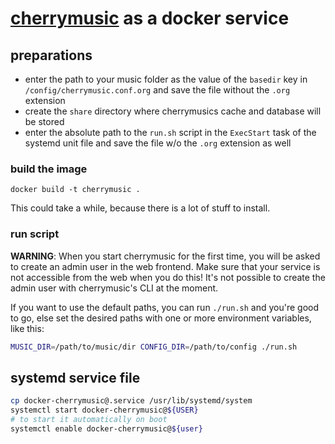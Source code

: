 # [cherrymusic](https://github.com/devsnd/cherrymusic) as a docker service

## preparations

- enter the path to your music folder as the value of the `basedir` key in `/config/cherrymusic.conf.org` and save the file without the `.org` extension
- create the `share` directory where cherrymusics cache and database will be stored
- enter the absolute path to the `run.sh` script in the `ExecStart` task of the systemd unit file and save the file w/o the `.org` extension as well

### build the image

`docker build -t cherrymusic .`

This could take a while, because there is a lot of stuff to install.

### run script

**WARNING**: When you start cherrymusic for the first time, you will be asked to create an admin user in the web frontend. Make sure that your service is not accessible from the web when you do this! It's not possible to create the admin user with cherrymusic's CLI at the moment.

If you want to use the default paths, you can run `./run.sh` and you're good to go, else set the desired paths with one or more environment variables, like this:

```sh
MUSIC_DIR=/path/to/music/dir CONFIG_DIR=/path/to/config ./run.sh
```

## systemd service file

```sh
cp docker-cherrymusic@.service /usr/lib/systemd/system
systemctl start docker-cherrymusic@${USER}
# to start it automatically on boot
systemctl enable docker-cherrymusic@${user}
```

